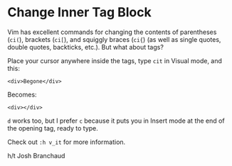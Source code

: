 # Change Inner Tag Block

Vim has excellent commands for changing the contents of parentheses (`ci(`), brackets (`ci[`), and squiggly braces (`ci{`) (as well as single quotes, double quotes, backticks, etc.). But what about tags?

Place your cursor anywhere inside the tags, type `cit` in Visual mode, and this:

```haml
<div>Begone</div>
```

Becomes:

```haml
<div></div>
```

`d` works too, but I prefer `c` because it puts you in Insert mode at the end of the opening tag, ready to type.

Check out `:h v_it` for more information.

h/t Josh Branchaud
